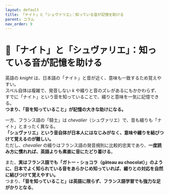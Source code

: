 ```yaml
---
layout: default
title: 「ナイト」と「シュヴァリエ」：知っている音が記憶を助ける
parent: コラム
nav_order: 9
---
```

# 🧠「ナイト」と「シュヴァリエ」：知っている音が記憶を助ける

英語の *knight* は、日本語の「ナイト」と音が近く、意味も一致するため覚えやすい。  
スペル自体は複雑で、発音しない *k* や綴りと音のズレがあるにもかかわらず、  
すでに「ナイト」という音を知っていることで、綴りと意味を一気に記憶できる。  
**つまり、「音を知っていること」が記憶の大きな助けになる。**

一方、フランス語の「騎士」は *chevalier*（シュヴァリエ）で、音も綴りも「ナイト」とまったく異なる。  
**「シュヴァリエ」という音自体が日本人にはなじみがなく、意味や綴りを結びつけて覚えるのが難しい。**  
ただし、*chevalier* の綴りはフランス語の発音規則に比較的忠実であり、**一度読み方に慣れれば、英語よりも素直に音にたどり着ける**。

また、**実はフランス語でも「ガトー・ショコラ（gâteau au chocolat）」のように、日本でよく知られている音をあらかじめ知っていれば、綴りとの対応を自然に結びつけて覚えやすい。**  
つまり、**「音を知っていること」は英語に限らず、フランス語学習でも強力な足がかりとなる**。

